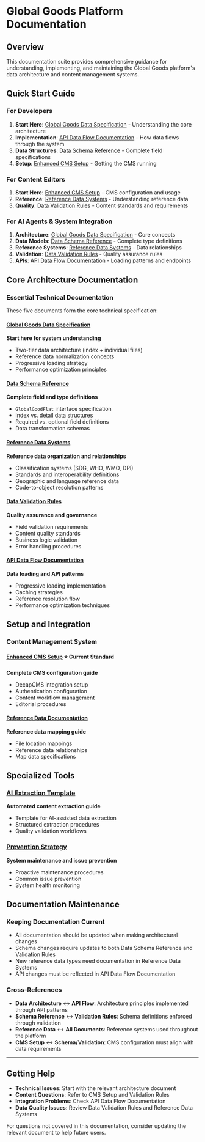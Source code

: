 
# Global Goods Platform Documentation

## Overview

This documentation suite provides comprehensive guidance for understanding, implementing, and maintaining the Global Goods platform's data architecture and content management systems.

## Quick Start Guide

### For Developers
1. **Start Here**: [Global Goods Data Specification](./GlobalGoodsDataSpecification.md) - Understanding the core architecture
2. **Implementation**: [API Data Flow Documentation](./APIDataFlowDocumentation.md) - How data flows through the system
3. **Data Structures**: [Data Schema Reference](./DataSchemaReference.md) - Complete field specifications
4. **Setup**: [Enhanced CMS Setup](./ENHANCED_CMS_SETUP.md) - Getting the CMS running

### For Content Editors
1. **Start Here**: [Enhanced CMS Setup](./ENHANCED_CMS_SETUP.md) - CMS configuration and usage
2. **Reference**: [Reference Data Systems](./ReferenceDataSystems.md) - Understanding reference data
3. **Quality**: [Data Validation Rules](./DataValidationRules.md) - Content standards and requirements

### For AI Agents & System Integration
1. **Architecture**: [Global Goods Data Specification](./GlobalGoodsDataSpecification.md) - Core concepts
2. **Data Models**: [Data Schema Reference](./DataSchemaReference.md) - Complete type definitions
3. **Reference Systems**: [Reference Data Systems](./ReferenceDataSystems.md) - Data relationships
4. **Validation**: [Data Validation Rules](./DataValidationRules.md) - Quality assurance rules
5. **APIs**: [API Data Flow Documentation](./APIDataFlowDocumentation.md) - Loading patterns and endpoints

## Core Architecture Documentation

### Essential Technical Documentation
These five documents form the core technical specification:

#### [Global Goods Data Specification](./GlobalGoodsDataSpecification.md)
**Start here for system understanding**
- Two-tier data architecture (index + individual files)
- Reference data normalization concepts
- Progressive loading strategy
- Performance optimization principles

#### [Data Schema Reference](./DataSchemaReference.md)
**Complete field and type definitions**
- `GlobalGoodFlat` interface specification
- Index vs. detail data structures
- Required vs. optional field definitions
- Data transformation schemas

#### [Reference Data Systems](./ReferenceDataSystems.md)
**Reference data organization and relationships**
- Classification systems (SDG, WHO, WMO, DPI)
- Standards and interoperability definitions
- Geographic and language reference data
- Code-to-object resolution patterns

#### [Data Validation Rules](./DataValidationRules.md)
**Quality assurance and governance**
- Field validation requirements
- Content quality standards
- Business logic validation
- Error handling procedures

#### [API Data Flow Documentation](./APIDataFlowDocumentation.md)
**Data loading and API patterns**
- Progressive loading implementation
- Caching strategies
- Reference resolution flow
- Performance optimization techniques

## Setup and Integration

### Content Management System

#### [Enhanced CMS Setup](./ENHANCED_CMS_SETUP.md) ⭐ **Current Standard**
**Complete CMS configuration guide**
- DecapCMS integration setup
- Authentication configuration
- Content workflow management
- Editorial procedures

#### [Reference Data Documentation](./Reference%20Data%20Documentation.md)
**Reference data mapping guide**
- File location mappings
- Reference data relationships
- Map data specifications

## Specialized Tools

### [AI Extraction Template](./ai-extraction-template.md)
**Automated content extraction guide**
- Template for AI-assisted data extraction
- Structured extraction procedures
- Quality validation workflows

### [Prevention Strategy](./PREVENTION_STRATEGY.md)
**System maintenance and issue prevention**
- Proactive maintenance procedures
- Common issue prevention
- System health monitoring

## Documentation Maintenance

### Keeping Documentation Current
- All documentation should be updated when making architectural changes
- Schema changes require updates to both Data Schema Reference and Validation Rules
- New reference data types need documentation in Reference Data Systems
- API changes must be reflected in API Data Flow Documentation

### Cross-References
- **Data Architecture** ↔ **API Flow**: Architecture principles implemented through API patterns
- **Schema Reference** ↔ **Validation Rules**: Schema definitions enforced through validation
- **Reference Data** ↔ **All Documents**: Reference systems used throughout the platform
- **CMS Setup** ↔ **Schema/Validation**: CMS configuration must align with data requirements

---

## Getting Help

- **Technical Issues**: Start with the relevant architecture document
- **Content Questions**: Refer to CMS Setup and Validation Rules
- **Integration Problems**: Check API Data Flow Documentation
- **Data Quality Issues**: Review Data Validation Rules and Reference Data Systems

For questions not covered in this documentation, consider updating the relevant document to help future users.
